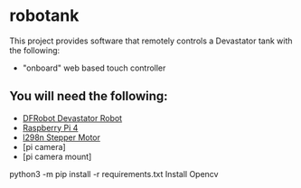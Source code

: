 # robotank

This project provides software that remotely controls a Devastator tank with the following:
* "onboard" web based touch controller

## You will need the following:

* [DFRobot Devastator Robot](https://wiki.dfrobot.com/Devastator_Tank_Mobile_Platform__Metal_DC_Gear_Motor__SKU_ROB0128)
* [Raspberry Pi 4](https://thepihut.com/collections/raspberry-pi/products/raspberry-pi-4-model-b)
* [l298n Stepper Motor](https://thepihut.com/products/l298n-motor-stepper-driver)
* [pi camera]
* [pi camera mount]

python3 -m pip install -r requirements.txt
Install Opencv
